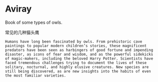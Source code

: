 # Aviray

Book of some types of owls.



常见的几种猫头鹰

    Humans have long been fascinated by owls. From prehistoric cave paintings to popular modern children’s stories, these magnificent predators have been seen as harbingers of good fortune and impending disaster, as icons of fear and wisdom, and as the powerful sidekicks of magic-makers, including the beloved Harry Potter. Scientists have faced tremendous challenges trying to document the lives of these solitary, nocturnal, and highly elusive creatures. New species are still being discovered, as are new insights into the habits of even the most familiar varieties. 



